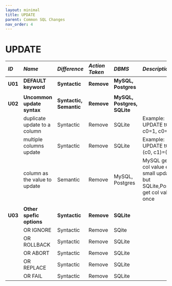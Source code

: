 ```yaml
---
layout: minimal
title: UPDATE
parent: Common SQL Changes
nav_order: 4
---
```


# UPDATE

| _ID_    | _Name_                        | _Difference_            | _Action Taken_ | _DBMS_                      | _Description_                                                                      |
| :------ | :---------------------------- | :---------------------- | :------------- | :-------------------------- | :--------------------------------------------------------------------------------- |
| **U01** | **DEFAULT keyword**           | **Syntactic**           | **Remove**     | **MySQL, Postgres**         |                                                                                    |
|         |                               |                         |                |                             |                                                                                    |
| **U02** | **Uncommon update syntax**    | **Syntactic, Semantic** | **Remove**     | **MySQL, Postgres, SQLite** |                                                                                    |
|         | duplicate update to a column  | Syntactic               | Remove         | SQLite                      | Example: UPDATE t0 SET c0=1, c0=2;                                                 |
|         | multiple columns update       | Syntactic               | Remove         | SQLite                      | Example: UPDATE t0 SET (c0, c1)=(1,2);                                             |
|         | column as the value to update | Semantic                | Remove         | MySQL, Postgres             | MySQL get new col value every small update, but SQLite,Postgres get col value once |
|         |                               |                         |                |                             |                                                                                    |
| **U03** | **Other spefic options**      | **Syntactic**           | **Remove**     | **SQLite**                  |                                                                                    |
|         | OR IGNORE                     | Syntactic               | Remove         | SQite                       |                                                                                    |
|         | OR ROLLBACK                   | Syntactic               | Remove         | SQLite                      |                                                                                    |
|         | OR ABORT                      | Syntactic               | Remove         | SQLite                      |                                                                                    |
|         | OR REPLACE                    | Syntactic               | Remove         | SQLite                      |                                                                                    |
|         | OR FAIL                       | Syntactic               | Remove         | SQLite                      |                                                                                    |
